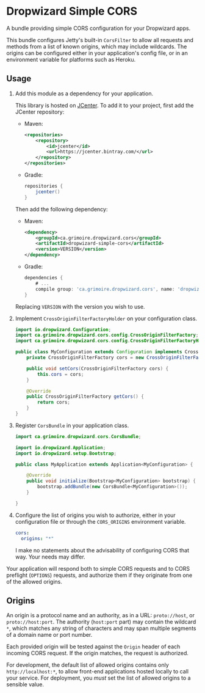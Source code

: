 # Dropwizard Simple CORS

A bundle providing simple CORS configuration for your Dropwizard apps.

This bundle configures Jetty's built-in `CorsFilter` to allow all requests and
methods from a list of known origins, which may include wildcards. The origins
can be configured either in your application's config file, or in an
environment variable for platforms such as Heroku.

## Usage

1. Add this module as a dependency for your application.

    This library is hosted on [JCenter](https://bintray.com/bintray/jcenter). To
    add it to your project, first add the JCenter repository:

    * Maven:

        ```xml
        <repositories>
            <repository>
                <id>jcenter</id>
                <url>https://jcenter.bintray.com/</url>
            </repository>
        </repositories>
        ```

    * Gradle:

        ```groovy
        repositories {
            jcenter()
        }
        ```
    Then add the following dependency:

    * Maven:

        ```xml
        <dependency>
            <groupId>ca.grimoire.dropwizard.cors</groupId>
            <artifactId>dropwizard-simple-cors</artifactId>
            <version>VERSION</version>
        </dependency>
        ```

    * Gradle:

        ```groovy
        dependencies {
            # ...
            compile group: 'ca.grimoire.dropwizard.cors', name: 'dropwizard-simple-cors', version: 'VERSION'
        }
        ```
    Replacing `VERSION` with the version you wish to use.

2. Implement `CrossOriginFilterFactoryHolder` on your configuration class.

    ```Java
    import io.dropwizard.Configuration;
    import ca.grimoire.dropwizard.cors.config.CrossOriginFilterFactory;
    import ca.grimoire.dropwizard.cors.config.CrossOriginFilterFactoryHolder;

    public class MyConfiguration extends Configuration implements CrossOriginFilterFactoryHolder {
        private CrossOriginFilterFactory cors = new CrossOriginFilterFactory();

        public void setCors(CrossOriginFilterFactory cors) {
            this.cors = cors;
        }

        @Override
        public CrossOriginFilterFactory getCors() {
            return cors;
        }
    }
    ```

3. Register `CorsBundle` in your application class.

    ```Java
    import ca.grimoire.dropwizard.cors.CorsBundle;

    import io.dropwizard.Application;
    import io.dropwizard.setup.Bootstrap;

    public class MyApplication extends Application<MyConfiguration> {

        @Override
        public void initialize(Bootstrap<MyConfiguration> bootstrap) {
            bootstrap.addBundle(new CorsBundle<MyConfiguration>());
        }

    }
    ```

4. Configure the list of origins you wish to authorize, either in your
    configuration file or through the `CORS_ORIGINS` environment variable.

    ```yaml
    cors:
      origins: "*"
    ```

    I make no statements about the advisability of configuring CORS that way. Your needs may differ.

Your application will respond both to simple CORS requests and to CORS
preflight (`OPTIONS`) requests, and authorize them if they originate from one
of the allowed origins.

## Origins

An origin is a protocol name and an authority, as in a URL: `proto://host`, or
`proto://host:port`. The authority (`host:port` part) may contain the wildcard
`*`, which matches any string of characters and may span multiple segments of a
domain name or port number.

Each provided origin will be tested against the `Origin` header of each
incoming CORS request. If the origin matches, the request is authorized.

For development, the default list of allowed origins contains only
`http://localhost:*`, to allow front-end applications hosted locally to call
your service. For deployment, you _must_ set the list of allowed origins to a
sensible value.
